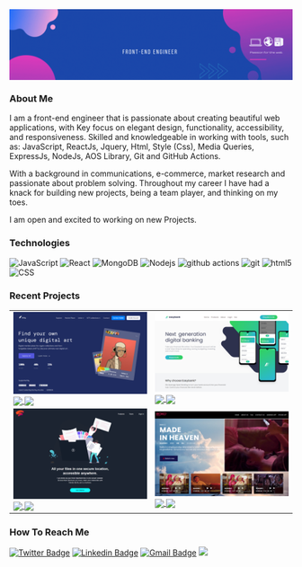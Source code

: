 
<img align="center" src="https://github.com/greycode-007/Stanley-Anosike/blob/main/media/Banner.gif.gif" width="850" />


### About Me

I am a front-end  engineer that is passionate about creating beautiful web applications, with Key focus on elegant design, functionality, accessibility, and responsiveness. Skilled and knowledgeable in working with tools, such as: JavaScript, ReactJs, Jquery, Html, Style (Css), Media Queries,  ExpressJs, NodeJs, AOS Library, Git and GitHub Actions.

 With a background in communications, e-commerce, market research and  passionate about problem solving. Throughout my career I have had a knack for building new projects, being a team player, and thinking on my toes. 

I am open and excited to working on new  Projects.  

### Technologies
![JavaScript](https://img.shields.io/badge/-JavaScript-000?&logo=JavaScript)
<img alt="React" src="https://img.shields.io/badge/-React-45b8d8?style=flat-square&logo=react&logoColor=white" />
<img alt="MongoDB" src="https://img.shields.io/badge/-MongoDB-13aa52?style=flat-square&logo=mongodb&logoColor=white" />
<img alt="Nodejs" src="https://img.shields.io/badge/-Nodejs-43853d?style=flat-square&logo=Node.js&logoColor=white" />
<img alt="github actions" src="https://img.shields.io/badge/-Github_Actions-2088FF?style=flat-square&logo=github-actions&logoColor=white" />
<img alt="git" src="https://img.shields.io/badge/-Git-F05032?style=flat-square&logo=git&logoColor=white" />
<img alt="html5" src="https://img.shields.io/badge/-HTML5-E34F26?style=flat-square&logo=html5&logoColor=white" />
![CSS](https://img.shields.io/badge/Style-CSS-informational?style=flat&logo=css3&logoColor=white&color=4AB197)

### Recent Projects
<table>
 <tbody>
   <tr> 
   <td>
       <a href="#"><img src="https://github.com/greycode-007/Stanley-Anosike/blob/main/media/nft.png" width="350"/><br>
       <a href="https://github.com/greycode-007/Digitalwebsite"> <img align="center"src="https://img.shields.io/badge/%20Github-Repo-red">
       <a href=" https://greycode-007.github.io/Digitalwebsite/#"><img align="center"src="https://img.shields.io/badge/%20W-Website-red">
    </td>
    <td>
        <a href="#"><img src="https://github.com/greycode-007/Stanley-Anosike/blob/main/media/easybank.png" width = "350"/><br>
        <a href="https://github.com/greycode-007/Easybank"><img align="center"src="https://img.shields.io/badge/%20Github-Repo-red">
        <a href="https://greycode-007.github.io/Easybank/"><img align="center"src="https://img.shields.io/badge/%20W-Website-red">
     </td>

   </tr>
     <tr>
    <td>
        <a href="#"><img src="https://github.com/greycode-007/Stanley-Anosike/blob/main/media/dark-fylo.png" width = "350"/><br>
        <a href="https://github.com/greycode-007/fylo-dark">                                                                             <img
        align="center"src="https://img.shields.io/badge/%20Github-Repo-red">
        <a href="https://greycode-007.github.io/fylo-dark/#"><img align="center"src="https://img.shields.io/badge/%20W-Website-red">
    </td>
      <td>
        <a href="#"><img src="https://github.com/greycode-007/Stanley-Anosike/blob/main/media/MovieApp.png" width = "350"/><br>
        <a href="https://github.com/greycode-007/MovieAPP">                                                                             <img 
        align="center"src="https://img.shields.io/badge/%20Github-Repo-red">
        <a href="https://greycode-007.github.io/MovieAPP/#"><img align="center"src="https://img.shields.io/badge/%20W-Website-red">
      </td>
   </tr>
   </tbody>
</table>


### How To Reach Me
[![Twitter Badge](https://img.shields.io/badge/-@stanleymm2-1ca0f1?style=flat-square&labelColor=1ca0f1&logo=twitter&logoColor=white&link=https://twitter.com/stanleymm2)](https://twitter.com/stanleymm2) 
[![Linkedin Badge](https://img.shields.io/badge/-stanleyAnosike-blue?style=flat-square&logo=Linkedin&logoColor=white&link=https://www.linkedin.com/in/stanley-anosike-a5b44a222)](https://www.linkedin.com/in/stanley-anosike-a5b44a222)
[![Gmail Badge](https://img.shields.io/badge/-stanleymm2@gmail.com-c14438?style=flat-square&logo=Gmail&logoColor=white&link=mailto:stanleymm2@gmail.com)](mailto:stanleymm2@gmail.com)
[<img src="https://img.shields.io/badge/Personal%20Site-StanleyAnosike-red">](https://greycode-007.github.io/fylo-dark/#)



